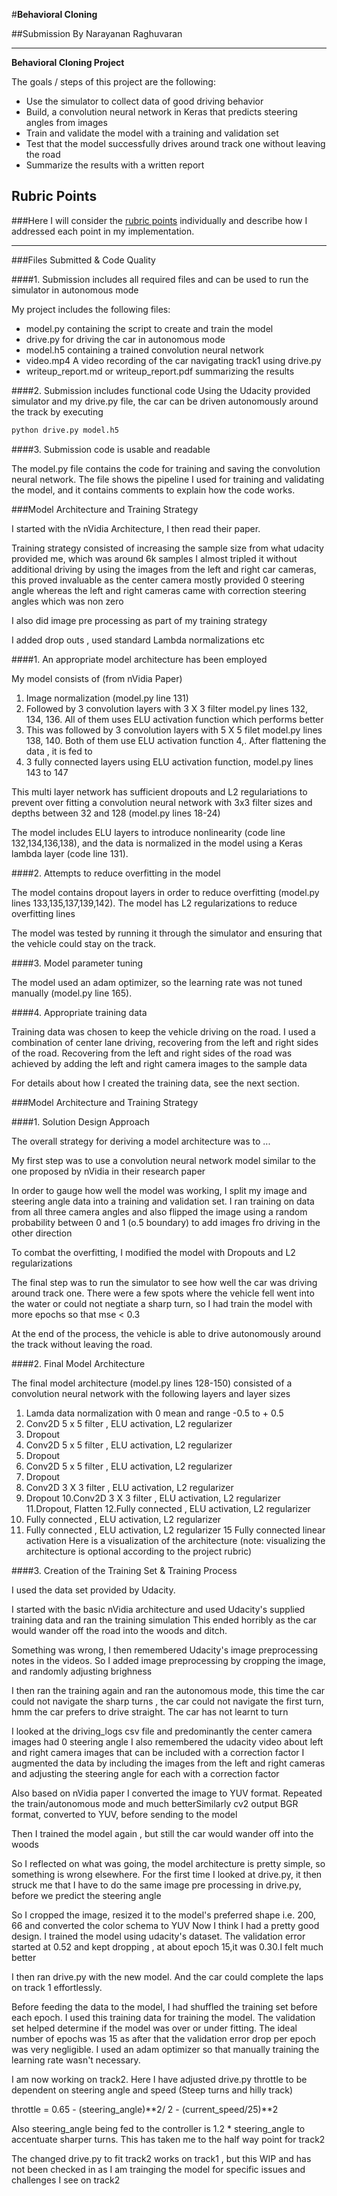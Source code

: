 #**Behavioral Cloning** 

##Submission By Narayanan Raghuvaran


---

**Behavioral Cloning Project**

The goals / steps of this project are the following:
* Use the simulator to collect data of good driving behavior
* Build, a convolution neural network in Keras that predicts steering angles from images
* Train and validate the model with a training and validation set
* Test that the model successfully drives around track one without leaving the road
* Summarize the results with a written report


[//]: # (Image References)

[image1]: ./examples/placeholder.png "Model Visualization"
[image2]: ./examples/placeholder.png "Grayscaling"
[image3]: ./examples/placeholder_small.png "Recovery Image"
[image4]: ./examples/placeholder_small.png "Recovery Image"
[image5]: ./examples/placeholder_small.png "Recovery Image"
[image6]: ./examples/placeholder_small.png "Normal Image"
[image7]: ./examples/placeholder_small.png "Flipped Image"

## Rubric Points
###Here I will consider the [rubric points](https://review.udacity.com/#!/rubrics/432/view) individually and describe how I addressed each point in my implementation.  

---
###Files Submitted & Code Quality

####1. Submission includes all required files and can be used to run the simulator in autonomous mode

My project includes the following files:
* model.py containing the script to create and train the model
* drive.py for driving the car in autonomous mode
* model.h5 containing a trained convolution neural network 
* video.mp4 A video recording of the car navigating track1 using drive.py
* writeup_report.md or writeup_report.pdf summarizing the results

####2. Submission includes functional code
Using the Udacity provided simulator and my drive.py file, the car can be driven autonomously around the track by executing 
```sh
python drive.py model.h5
```

####3. Submission code is usable and readable

The model.py file contains the code for training and saving the convolution neural network. The file shows the pipeline I used for training and validating the model, and it contains comments to explain how the code works.

###Model Architecture and Training Strategy

I started with the nVidia Architecture, I then read their paper.

Training strategy consisted of increasing the sample size from what udacity provided me, which was around 6k samples
I almost tripled it without additional driving by using the images from the left and right car cameras, this
proved invaluable as the center camera mostly provided 0 steering angle whereas the left and right cameras
came with correction steering angles which was non zero

I also did image pre processing as part of my training strategy

I added drop outs , used standard Lambda normalizations etc 


####1. An appropriate model architecture has been employed

My model consists of (from nVidia Paper)
1. Image normalization (model.py line 131)
2. Followed by 3 convolution layers with 3 X 3 filter model.py lines 132, 134, 136. All of them uses
ELU activation function which performs better
3. This was followed by 3 convolution layers with 5 X 5 filet model.py lines 138, 140. Both of them use ELU activation
function
4,. After flattening the data , it is fed to
5. 3 fully connected layers using ELU activation function, model.py lines 143 to 147

This multi layer network has sufficient dropouts and L2 regulariations to prevent over fitting
a convolution neural network with 3x3 filter sizes and depths between 32 and 128 (model.py lines 18-24) 

The model includes ELU layers to introduce nonlinearity (code line 132,134,136,138), and the data is normalized in the model using a Keras lambda layer (code line 131). 

####2. Attempts to reduce overfitting in the model

The model contains dropout layers in order to reduce overfitting (model.py lines 133,135,137,139,142). 
The model has L2 regularizations to reduce overfitting lines 

 The model was tested by running it through the simulator and ensuring that the vehicle could stay on the track.

####3. Model parameter tuning

The model used an adam optimizer, so the learning rate was not tuned manually (model.py line 165).

####4. Appropriate training data

Training data was chosen to keep the vehicle driving on the road. I used a combination of center lane driving, recovering from the left and right sides of the road. Recovering from the left and right sides of the road was achieved by
adding the left and right camera images to the sample data

For details about how I created the training data, see the next section. 

###Model Architecture and Training Strategy

####1. Solution Design Approach

The overall strategy for deriving a model architecture was to ...

My first step was to use a convolution neural network model similar to the one proposed by nVidia in their research 
paper

In order to gauge how well the model was working, I split my image and steering angle data into a training and validation set. I ran training on data from all three camera angles and also flipped the image using a random probability between 0 and 1 (o.5 boundary) to add images fro driving in the other direction

To combat the overfitting, I modified the model with Dropouts and L2 regularizations

 

The final step was to run the simulator to see how well the car was driving around track one. There were a few spots where the vehicle fell went into the water or could not negtiate a sharp turn, so I had train the model with
more epochs so that mse < 0.3

At the end of the process, the vehicle is able to drive autonomously around the track without leaving the road.

####2. Final Model Architecture

The final model architecture (model.py lines 128-150) consisted of a convolution neural network with the following layers and layer sizes
1. Lamda data normalization with 0 mean and range -0.5 to + 0.5
2. Conv2D 5 x 5 filter , ELU activation, L2 regularizer
3. Dropout
4. Conv2D 5 x 5 filter , ELU activation, L2 regularizer
5. Dropout
6. Conv2D 5 x 5 filter , ELU activation, L2 regularizer
7. Dropout
8. Conv2D 3 X 3 filter , ELU activation, L2 regularizer
9. Dropout
10.Conv2D 3 X 3 filter , ELU activation, L2 regularizer
11.Dropout, Flatten
12.Fully connected , ELU activation, L2 regularizer
13. Fully connected , ELU activation, L2 regularizer
14. Fully connected , ELU activation, L2 regularizer
15 Fully connected linear activation
Here is a visualization of the architecture (note: visualizing the architecture is optional according to the project rubric)



####3. Creation of the Training Set & Training Process

I used the data set provided by Udacity.


I started with the basic nVidia architecture and used Udacity's supplied training data and ran the training simulation
This ended horribly as the car would wander off the road into the woods and ditch.

Something was wrong, I then remembered Udacity's image preprocessing notes in the videos. So I added image preprocessing
by cropping the image, and randomly adjusting brighness

I then ran the training again and ran the autonomous mode, this time the car could not 
navigate the sharp turns , the car could not navigate the first turn,
hmm the car prefers to drive straight.  The car has not learnt to turn

I looked at the driving_logs csv file and predominantly the center camera images had 0 steering angle
I also remembered the udacity video about left and right camera images that can be included 
with a correction factor
I augmented the data by including the images from the left and right cameras and adjusting the steering angle for each with
a correction factor

Also based on nVidia paper I converted the image to YUV format. Repeated the train/autonomous mode and much betterSimilarly cv2 output BGR format, converted to YUV, before sending to the model

Then I trained the model again , but still the car would wander off into the woods

So I reflected on what was going, the model architecture is pretty simple, so something is wrong elsewhere. For the first time I looked at drive.py, it then struck me that I have to do the same image pre processing in drive.py, before we 
predict the steering angle

So I cropped the image, resized it to the model's preferred shape i.e. 200, 66 and converted the color schema to YUV
Now I think I had a pretty good design. I trained the model using udacity's dataset. The validation error started at 0.52 and kept dropping , at about epoch 15,it was 0.30.I felt much better

I then ran drive.py with the new model. And the car could complete the laps on track 1 effortlessly. 

Before feeding the data to the model, I had shuffled the training set before each epoch.
I used this training data for training the model. The validation set helped determine if the model was over or under fitting. The ideal number of epochs was 15 as after that the validation error drop per epoch was very
negligible. I used an adam optimizer so that manually training the learning rate wasn't necessary.

I am now working on track2. Here I have adjusted drive.py throttle to be dependent on steering angle and speed
(Steep turns and hilly track)

throttle = 0.65 - (steering_angle)**2/ 2   -  (current_speed/25)**2

Also steering_angle being fed to the controller is 1.2 * steering_angle to accentuate sharper turns.
This has taken me to the half way point for track2

The changed drive.py to fit track2   works on track1 , but this WIP and has not been checked in as I am trainging the model
for specific issues and challenges I see on track2




